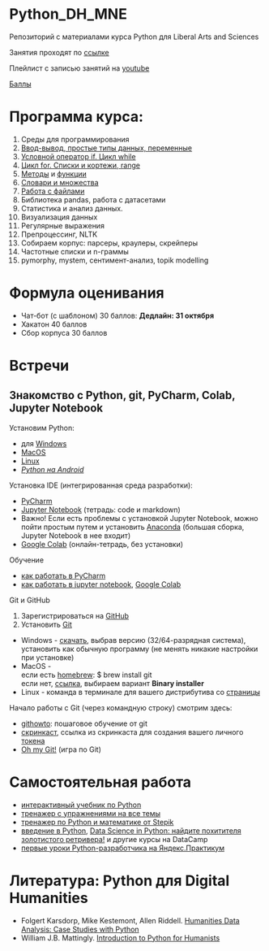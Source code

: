 # Python_DH_MNE
Репозиторий с материалами курса Python для Liberal Arts and Sciences

Занятия проходят по [ссылке](https://pythondh.ktalk.ru/m4xob0uyhwox)

Плейлист с записью занятий на [youtube](https://youtube.com/playlist?list=PLJjYjyaJUm_N6MkfT5aqto3yk49jNtLZh&si=dSq0slBlBcZeFYjz)

[Баллы](https://docs.google.com/spreadsheets/d/1aMJpuUeU2zmKZI0aInMlcSKuhovwuHXRGSwDfrPyRXM/edit?usp=sharing)

# Программа курса: 

1. Среды для программирования
2. [Ввод-вывод, простые типы данных, переменные](https://github.com/AnnSenina/Python_DH_MNE/blob/main/notebooks/Python_Intro_1.ipynb)
3. [Условной оператор if. Цикл while](https://github.com/AnnSenina/Python_DH_MNE/blob/main/notebooks/Python_3_if%2C_while.ipynb)
4. [Цикл for. Списки и кортежи, range](https://github.com/AnnSenina/Python_DH_MNE/blob/main/notebooks/Python_lists%2C_for.ipynb)
5. [Методы](https://github.com/AnnSenina/Python_DH_MNE/blob/main/notebooks/Шпаргалка_по_методам.ipynb) и [функции](https://github.com/AnnSenina/Python_DH_MNE/blob/main/notebooks/Python_Function.ipynb)
6. [Словари и множества](https://github.com/AnnSenina/Python_DH_MNE/blob/main/notebooks/Python_3_set%2C_dict.ipynb)
7. [Работа с файлами](https://github.com/AnnSenina/Python_DH_MNE/blob/main/notebooks/Python_6_os%2C_files.ipynb)
8. Библиотека pandas, работа с датасетами
9. Статистика и анализ данных. 
10. Визуализация данных
11. Регулярные выражения
12. Препроцессинг, NLTK
13. Собираем корпус: парсеры, краулеры, скрейперы
14. Частотные списки и n-граммы
15. pymorphy, mystem, сентимент-анализ, topik modelling


# Формула оценивания

- Чат-бот (с шаблоном) 30 баллов: **Дедлайн: 31 октября**
- Хакатон 40 баллов
- Сбор корпуса 30 баллов

# Встречи

## Знакомство с Python, git, PyCharm, Colab, Jupyter Notebook 
Установим Python:

- для [Windows](https://www.python.org/downloads/windows/)
- [MacOS](https://www.python.org/downloads/macos/)
- [Linux](https://www.python.org/downloads/source/)
- *[Python на Android](https://pythonru.com/baza-znanij/python-na-android)*

Установка IDE (интегрированная среда разработки):
- [PyCharm](www.jetbrains.com/pycharm/download/)
- [Jupyter Notebook](https://jupyter.org/install) (тетрадь: code и markdown)
- Важно! Если есть проблемы с установкой Jupyter Notebook, можно пойти простым путем и установить [Anaconda](https://www.anaconda.com/download#downloads) (большая сборка, Jupyter Notebook в нее входит)
- [Google Colab](https://colab.research.google.com) (онлайн-тетрадь, без установки)

Обучение
- [как работать в PyCharm](https://py-charm.blogspot.com/2017/09/blog-post.html)
- [как работать в jupyter notebook](https://devpractice.ru/python-lesson-6-work-in-jupyter-notebook/), [Google Colab](https://towardsdatascience.com/getting-started-with-google-colab-f2fff97f594c)

Git и GitHub
1. Зарегистрироваться на [GitHub](https://github.com)
2. Установить [Git](https://git-scm.com/downloads)

- Windows - [скачать](https://git-scm.com/download/win), выбрав версию (32/64-разрядная система), установить как обычную программу (не менять никакие настройки при установке)  
- MacOS -  
если есть [homebrew](https://brew.sh): $ brew install git  
если нет, [ссылка](https://git-scm.com/download/mac), выбираем вариант **Binary installer**  
- Linux - команда в терминале для вашего дистрибутива со [страницы](https://git-scm.com/download/linux)  

Начало работы с Git (через командную строку) смотрим здесь:
- [githowto](https://githowto.com/ru): пошаговое обучение от git
- [скринкаст](https://youtu.be/piq5dSX7hL0), ссылка из скринкаста для создания вашего личного [токена](https://github.com/settings/tokens/new)
- [Oh my Git!](https://ohmygit.org/) (игра по Git)

# Самостоятельная работа
- [интерактивный учебник по Python](https://snakify.org/ru)
- [тренажер с упражнениями на все темы](https://www.w3resource.com/python-exercises/)
- [тренажер по Python и математике от Stepik](https://stepik.org/course/3356/promo#toc)
- [введение в Python](https://app.datacamp.com/learn/courses/intro-to-python-for-data-science), [Data Science in Python: найдите похитителя золотистого ретривера!](https://app.datacamp.com/learn/courses/introduction-to-data-science-in-python) и другие курсы на DataCamp
- [первые уроки Python-разработчика на Яндекс.Практикум](https://practicum.yandex.ru/profile/backend-developer/)

# Литература: Python для Digital Humanities
- Folgert Karsdorp, Mike Kestemont, Allen Riddell. [Humanities Data Analysis: Case Studies with Python](https://www.humanitiesdataanalysis.org/index.html)
- William J.B. Mattingly. [Introduction to Python for Humanists](http://python-textbook.pythonhumanities.com/intro.html)
